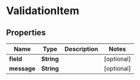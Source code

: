 
# ValidationItem

## Properties
Name | Type | Description | Notes
------------ | ------------- | ------------- | -------------
**field** | **String** |  |  [optional]
**message** | **String** |  |  [optional]



